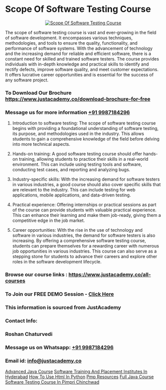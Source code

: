 # Scope Of Software Testing Course

<p align="center">
  <a href="https://justacademy.co/program-detail/software-testing">
    <img src="https://justacademy.co/storage2/program_images/1704700438.webp" alt="Scope Of Software Testing Course">
  </a>
</p>


The scope of software testing course is vast and ever-growing in the field of software development. It encompasses various techniques, methodologies, and tools to ensure the quality, functionality, and performance of software systems. With the advancement of technology and the increasing demand for reliable and efficient software, there is a constant need for skilled and trained software testers. The course provides individuals with in-depth knowledge and practical skills to identify and rectify defects, improve software quality, and meet customer expectations. It offers lucrative career opportunities and is essential for the success of any software project.
### To Download Our Brochure https://www.justacademy.co/download-brochure-for-free
### Message us for more information [+91 9987184296](https://api.whatsapp.com/send?phone=919987184296)
1) Introduction to software testing: The scope of software testing course begins with providing a foundational understanding of software testing, its purpose, and methodologies used in the industry. This allows students to gain a comprehensive knowledge of the field before delving into more technical aspects.

2) Hands-on training: A good software testing course should offer hands-on training, allowing students to practice their skills in a real-world environment. This can include using testing tools and software, conducting test cases, and reporting and analyzing bugs.

3) Industry-specific skills: With the increasing demand for software testers in various industries, a good course should also cover specific skills that are relevant to the industry. This can include testing for web applications, mobile applications, and data-driven testing.

4) Practical experience: Offering internships or practical sessions as part of the course can provide students with valuable practical experience. This can enhance their learning and make them job-ready, giving them a competitive edge in the job market.

5) Career opportunities: With the rise in the use of technology and software in various industries, the demand for software testers is also increasing. By offering a comprehensive software testing course, students can prepare themselves for a rewarding career with numerous job opportunities in various industries. This course can also serve as a stepping stone for students to advance their careers and explore other roles in the software development lifecycle.

### Browse our course links : https://www.justacademy.co/all-courses 
### To Join our FREE DEMO Session - [Click Here](https://www.justacademy.co/register-for-course-demo)


### This information is sourced from JustAcademy
### Contact Info:
### Roshan Chaturvedi
### Message us on Whatsapp: [+91 9987184296](https://api.whatsapp.com/send?phone=919987184296)
### Email id: [info@justacademy.co](mailto:info@justacademy.co)
                    
[Advanced Java Course](https://www.linkedin.com/pulse/advanced-java-course-justacademy-a0xnc/)
[Software Training And Placement Institutes In Hyderabad](https://www.linkedin.com/pulse/software-training-placement-institutes-hyderabad-0dvqc?trackingId=L7VBnhGE0h66X3H%2B7SP4nA%3D%3D&lipi=urn%3Ali%3Apage%3Ad_flagship3_company_admin%3BH6KMNh6EQhC0bc0MnOGqbQ%3D%3D)
[How To Use Html In Python](https://medium.com/@mistersumit961/how-to-use-html-in-python-e9fe57b24461)
[Pmp Resources](https://medium.com/@namusn/pmp-resources-714a203916ea)
[Full Java Course](https://justacademyin.github.io/Articles/Full-Java-Course)
[Software Testing Course In Pimpri Chinchwad](https://justacademyin.github.io/Articles/Software-Testing-Course-In-Pimpri-Chinchwad)
